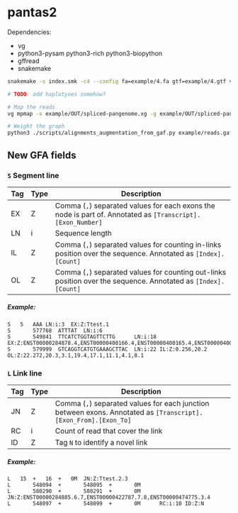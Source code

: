 # pantas2

Dependencies:
* vg
* python3-pysam python3-rich python3-biopython
* gffread
* snakemake

``` sh
snakemake -s index.smk -c4 --config fa=example/4.fa gtf=example/4.gtf vcf=example/4.vcf.gz odir=example/OUT

# TODO: add haplotyoes somehow?

# Map the reads
vg mpmap -x example/OUT/spliced-pangenome.xg -g example/OUT/spliced-pangenome.gcsa -d example/OUT/spliced-pangenome.dist -f example/reads_1.fq -f example/reads_2.fq -F GAF > example/reads.gaf

# Weight the graph
python3 ./scripts/alignments_augmentation_from_gaf.py example/reads.gaf example/OUT/spliced-pangenome.annotated.gfa > example/spliced-pangenome.weighted.gfa
```

## New GFA fields

### `S` Segment line

| Tag | Type | Description                                                                                                    |
|-----|------|----------------------------------------------------------------------------------------------------------------|
| EX  | Z    | Comma (`,`) separated values for each exons the node is part of. Annotated as `[Transcript].[Exon_Number]`     |
| LN  | i    | Sequence length                                                                                                |
| IL  | Z    | Comma (`,`) separated values for counting in-links position over the sequence. Annotated as `[Index].[Count]`  |
| OL  | Z    | Comma (`,`) separated values for counting out-links position over the sequence. Annotated as `[Index].[Count]` |



##### Example:
```
S	5	AAA	LN:i:3	EX:Z:Ttest.1
S       577768  ATTTAT  LN:i:6
S       549841  TTCATCTGGTAGTTCTTG      LN:i:18 EX:Z:ENST00000284878.4,ENST00000400166.4,ENST00000400165.4,ENST00000400169.4
S       579999  GTCAGGTCATGTGAAAGCTTAC	LN:i:22 IL:Z:0.256,20.2 OL:Z:22.272,20.3,3.1,19.4,17.1,11.1,4.1,8.1
```

### `L` Link line

| Tag | Type | Description                                                                                                     |
|-----|------|-----------------------------------------------------------------------------------------------------------------|
| JN  | Z    | Comma (`,`) separated values for each junction between exons. Annotated as `[Transcript].[Exon_From].[Exon_To]` |
| RC  | i    | Count of read that cover the link                                                                               |
| ID  | Z    | Tag `N` to identify a novel link                                                                                |
    
##### Example:
```
L	15	+	16	+	0M	JN:Z:Ttest.2.3
L       548094  +       548095  +       0M
L       580290  +       580291  +       0M      JN:Z:ENST00000284885.6.7,ENST00000422787.7.8,ENST00000474775.3.4
L       548097  +       548099  +       0M      RC:i:10	ID:Z:N
```
